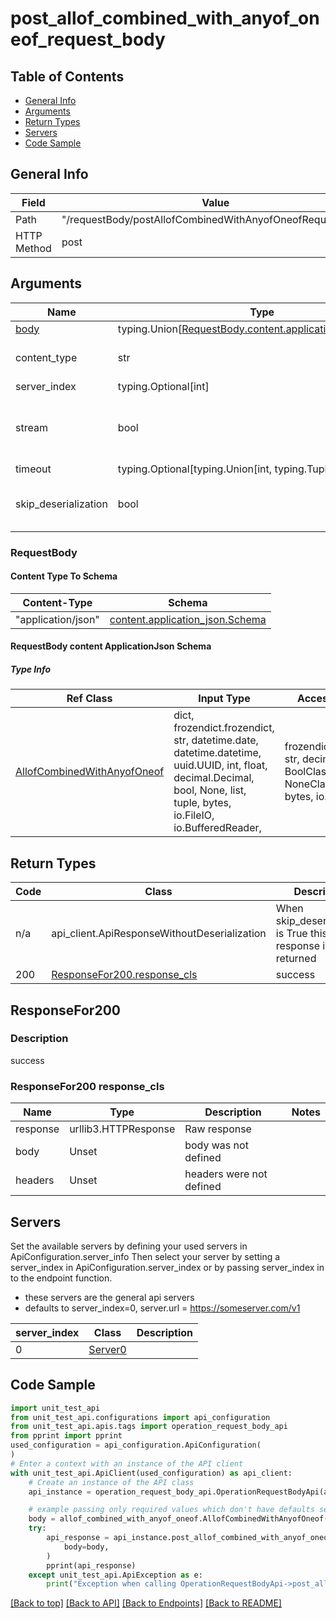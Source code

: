 <a name="postallofcombinedwithanyofoneofrequestbody"></a>
# **post_allof_combined_with_anyof_oneof_request_body**

## Table of Contents
- [General Info](#general-info)
- [Arguments](#arguments)
- [Return Types](#return-types)
- [Servers](#servers)
- [Code Sample](#code-sample)

## General Info
| Field | Value |
| ----- | ----- |
| Path | "/requestBody/postAllofCombinedWithAnyofOneofRequestBody" |
| HTTP Method | post |

## Arguments

Name | Type | Description  | Notes
------------- | ------------- | ------------- | -------------
[body](#requestbody) | typing.Union[[RequestBody.content.application_json.schema](#request_body_request_bodycontentapplication_jsonschema)] | required |
content_type | str | optional, default is 'application/json' | Selects the schema and serialization of the request body
server_index | typing.Optional[int] | default is None | Allows one to select a different server
stream | bool | default is False | if True then the response.content will be streamed and loaded from a file like object. When downloading a file, set this to True to force the code to deserialize the content to a FileSchema file
timeout | typing.Optional[typing.Union[int, typing.Tuple]] | default is None | the timeout used by the rest client
skip_deserialization | bool | default is False | when True, headers and body will be unset and an instance of api_client.ApiResponseWithoutDeserialization will be returned

### RequestBody

#### Content Type To Schema
Content-Type | Schema
------------ | -------
"application/json" | [content.application_json.Schema](#requestbody-content-applicationjson-schema)

#### RequestBody content ApplicationJson Schema

##### Type Info
Ref Class | Input Type | Accessed Type | Description
--------- | ---------- | ------------- | ------------
[AllofCombinedWithAnyofOneof](../../../components/schema/allof_combined_with_anyof_oneof.md) | dict, frozendict.frozendict, str, datetime.date, datetime.datetime, uuid.UUID, int, float, decimal.Decimal, bool, None, list, tuple, bytes, io.FileIO, io.BufferedReader,  | frozendict.frozendict, str, decimal.Decimal, BoolClass, NoneClass, tuple, bytes, io.FileIO,  |

## Return Types

Code | Class | Description
------------- | ------------- | -------------
n/a | api_client.ApiResponseWithoutDeserialization | When skip_deserialization is True this response is returned
200 | [ResponseFor200.response_cls](#responsefor200-response_cls) | success

## ResponseFor200

### Description
success

### ResponseFor200 response_cls
Name | Type | Description  | Notes
------------- | ------------- | ------------- | -------------
response | urllib3.HTTPResponse | Raw response |
body | Unset | body was not defined |
headers | Unset | headers were not defined |

## Servers

Set the available servers by defining your used servers in ApiConfiguration.server_info
Then select your server by setting a server_index in ApiConfiguration.server_index or by
passing server_index in to the endpoint function.
- these servers are the general api servers
- defaults to server_index=0, server.url = https://someserver.com/v1

server_index | Class | Description
------------ | ----- | ------------
0 | [Server0](../../../servers/server_0.md) |

## Code Sample

```python
import unit_test_api
from unit_test_api.configurations import api_configuration
from unit_test_api.apis.tags import operation_request_body_api
from pprint import pprint
used_configuration = api_configuration.ApiConfiguration(
)
# Enter a context with an instance of the API client
with unit_test_api.ApiClient(used_configuration) as api_client:
    # Create an instance of the API class
    api_instance = operation_request_body_api.OperationRequestBodyApi(api_client)

    # example passing only required values which don't have defaults set
    body = allof_combined_with_anyof_oneof.AllofCombinedWithAnyofOneof(None)
    try:
        api_response = api_instance.post_allof_combined_with_anyof_oneof_request_body(
            body=body,
        )
        pprint(api_response)
    except unit_test_api.ApiException as e:
        print("Exception when calling OperationRequestBodyApi->post_allof_combined_with_anyof_oneof_request_body: %s\n" % e)
```

[[Back to top]](#top) [[Back to API]](../OperationRequestBodyApi.md) [[Back to Endpoints]](../../../../README.md#Endpoints) [[Back to README]](../../../../README.md)
